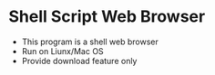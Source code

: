 # Shell Script Web Browser
* This program is a shell web browser
* Run on Liunx/Mac OS
* Provide download feature only